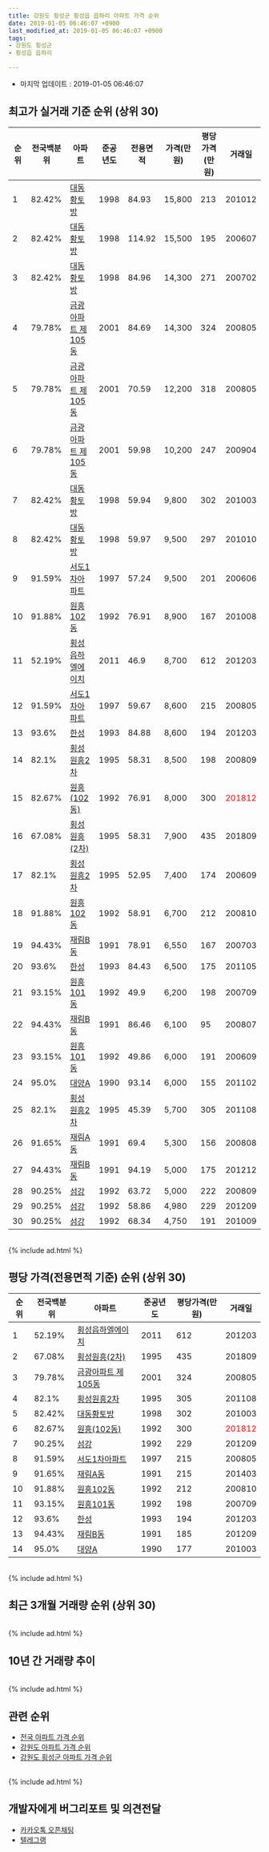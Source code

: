 ```yaml
---
title: 강원도 횡성군 횡성읍 읍하리 아파트 가격 순위
date: 2019-01-05 06:46:07 +0900
last_modified_at: 2019-01-05 06:46:07 +0900
tags:
- 강원도 횡성군
- 횡성읍 읍하리

---
```


* 마지막 업데이트 : 2019-01-05 06:46:07

## 최고가 실거래 기준 순위 (상위 30)


|순위|전국백분위|아파트|준공년도|전용면적|가격(만원)|평당가격(만원)|거래일|
|---|---|---|---|---|---|---|---|
|1|82.42%|[대동황토방](https://search.naver.com/search.naver?query=%EA%B0%95%EC%9B%90%EB%8F%84+%ED%9A%A1%EC%84%B1%EA%B5%B0+%ED%9A%A1%EC%84%B1%EC%9D%8D+%EC%9D%8D%ED%95%98%EB%A6%AC+%EB%8C%80%EB%8F%99%ED%99%A9%ED%86%A0%EB%B0%A9)|1998|84.93|15,800|213|201012|
|2|82.42%|[대동황토방](https://search.naver.com/search.naver?query=%EA%B0%95%EC%9B%90%EB%8F%84+%ED%9A%A1%EC%84%B1%EA%B5%B0+%ED%9A%A1%EC%84%B1%EC%9D%8D+%EC%9D%8D%ED%95%98%EB%A6%AC+%EB%8C%80%EB%8F%99%ED%99%A9%ED%86%A0%EB%B0%A9)|1998|114.92|15,500|195|200607|
|3|82.42%|[대동황토방](https://search.naver.com/search.naver?query=%EA%B0%95%EC%9B%90%EB%8F%84+%ED%9A%A1%EC%84%B1%EA%B5%B0+%ED%9A%A1%EC%84%B1%EC%9D%8D+%EC%9D%8D%ED%95%98%EB%A6%AC+%EB%8C%80%EB%8F%99%ED%99%A9%ED%86%A0%EB%B0%A9)|1998|84.96|14,300|271|200702|
|4|79.78%|[금광아파트 제105동](https://search.naver.com/search.naver?query=%EA%B0%95%EC%9B%90%EB%8F%84+%ED%9A%A1%EC%84%B1%EA%B5%B0+%ED%9A%A1%EC%84%B1%EC%9D%8D+%EC%9D%8D%ED%95%98%EB%A6%AC+%EA%B8%88%EA%B4%91%EC%95%84%ED%8C%8C%ED%8A%B8+%EC%A0%9C105%EB%8F%99)|2001|84.69|14,300|324|200805|
|5|79.78%|[금광아파트 제105동](https://search.naver.com/search.naver?query=%EA%B0%95%EC%9B%90%EB%8F%84+%ED%9A%A1%EC%84%B1%EA%B5%B0+%ED%9A%A1%EC%84%B1%EC%9D%8D+%EC%9D%8D%ED%95%98%EB%A6%AC+%EA%B8%88%EA%B4%91%EC%95%84%ED%8C%8C%ED%8A%B8+%EC%A0%9C105%EB%8F%99)|2001|70.59|12,200|318|200805|
|6|79.78%|[금광아파트 제105동](https://search.naver.com/search.naver?query=%EA%B0%95%EC%9B%90%EB%8F%84+%ED%9A%A1%EC%84%B1%EA%B5%B0+%ED%9A%A1%EC%84%B1%EC%9D%8D+%EC%9D%8D%ED%95%98%EB%A6%AC+%EA%B8%88%EA%B4%91%EC%95%84%ED%8C%8C%ED%8A%B8+%EC%A0%9C105%EB%8F%99)|2001|59.98|10,200|247|200904|
|7|82.42%|[대동황토방](https://search.naver.com/search.naver?query=%EA%B0%95%EC%9B%90%EB%8F%84+%ED%9A%A1%EC%84%B1%EA%B5%B0+%ED%9A%A1%EC%84%B1%EC%9D%8D+%EC%9D%8D%ED%95%98%EB%A6%AC+%EB%8C%80%EB%8F%99%ED%99%A9%ED%86%A0%EB%B0%A9)|1998|59.94|9,800|302|201003|
|8|82.42%|[대동황토방](https://search.naver.com/search.naver?query=%EA%B0%95%EC%9B%90%EB%8F%84+%ED%9A%A1%EC%84%B1%EA%B5%B0+%ED%9A%A1%EC%84%B1%EC%9D%8D+%EC%9D%8D%ED%95%98%EB%A6%AC+%EB%8C%80%EB%8F%99%ED%99%A9%ED%86%A0%EB%B0%A9)|1998|59.97|9,500|297|201010|
|9|91.59%|[서도1차아파트](https://search.naver.com/search.naver?query=%EA%B0%95%EC%9B%90%EB%8F%84+%ED%9A%A1%EC%84%B1%EA%B5%B0+%ED%9A%A1%EC%84%B1%EC%9D%8D+%EC%9D%8D%ED%95%98%EB%A6%AC+%EC%84%9C%EB%8F%841%EC%B0%A8%EC%95%84%ED%8C%8C%ED%8A%B8)|1997|57.24|9,500|201|200606|
|10|91.88%|[원흥102동](https://search.naver.com/search.naver?query=%EA%B0%95%EC%9B%90%EB%8F%84+%ED%9A%A1%EC%84%B1%EA%B5%B0+%ED%9A%A1%EC%84%B1%EC%9D%8D+%EC%9D%8D%ED%95%98%EB%A6%AC+%EC%9B%90%ED%9D%A5102%EB%8F%99)|1992|76.91|8,900|167|201008|
|11|52.19%|[횡성읍하엘에이치](https://search.naver.com/search.naver?query=%EA%B0%95%EC%9B%90%EB%8F%84+%ED%9A%A1%EC%84%B1%EA%B5%B0+%ED%9A%A1%EC%84%B1%EC%9D%8D+%EC%9D%8D%ED%95%98%EB%A6%AC+%ED%9A%A1%EC%84%B1%EC%9D%8D%ED%95%98%EC%97%98%EC%97%90%EC%9D%B4%EC%B9%98)|2011|46.9|8,700|612|201203|
|12|91.59%|[서도1차아파트](https://search.naver.com/search.naver?query=%EA%B0%95%EC%9B%90%EB%8F%84+%ED%9A%A1%EC%84%B1%EA%B5%B0+%ED%9A%A1%EC%84%B1%EC%9D%8D+%EC%9D%8D%ED%95%98%EB%A6%AC+%EC%84%9C%EB%8F%841%EC%B0%A8%EC%95%84%ED%8C%8C%ED%8A%B8)|1997|59.67|8,600|215|200805|
|13|93.6%|[한성](https://search.naver.com/search.naver?query=%EA%B0%95%EC%9B%90%EB%8F%84+%ED%9A%A1%EC%84%B1%EA%B5%B0+%ED%9A%A1%EC%84%B1%EC%9D%8D+%EC%9D%8D%ED%95%98%EB%A6%AC+%ED%95%9C%EC%84%B1)|1993|84.88|8,600|194|201203|
|14|82.1%|[횡성원흥2차](https://search.naver.com/search.naver?query=%EA%B0%95%EC%9B%90%EB%8F%84+%ED%9A%A1%EC%84%B1%EA%B5%B0+%ED%9A%A1%EC%84%B1%EC%9D%8D+%EC%9D%8D%ED%95%98%EB%A6%AC+%ED%9A%A1%EC%84%B1%EC%9B%90%ED%9D%A52%EC%B0%A8)|1995|58.31|8,500|198|200809|
|15|82.67%|[원흥(102동)](https://search.naver.com/search.naver?query=%EA%B0%95%EC%9B%90%EB%8F%84+%ED%9A%A1%EC%84%B1%EA%B5%B0+%ED%9A%A1%EC%84%B1%EC%9D%8D+%EC%9D%8D%ED%95%98%EB%A6%AC+%EC%9B%90%ED%9D%A5%28102%EB%8F%99%29)|1992|76.91|8,000|300|<span style="color:red">201812</span>|
|16|67.08%|[횡성원흥(2차)](https://search.naver.com/search.naver?query=%EA%B0%95%EC%9B%90%EB%8F%84+%ED%9A%A1%EC%84%B1%EA%B5%B0+%ED%9A%A1%EC%84%B1%EC%9D%8D+%EC%9D%8D%ED%95%98%EB%A6%AC+%ED%9A%A1%EC%84%B1%EC%9B%90%ED%9D%A5%282%EC%B0%A8%29)|1995|58.31|7,900|435|201809|
|17|82.1%|[횡성원흥2차](https://search.naver.com/search.naver?query=%EA%B0%95%EC%9B%90%EB%8F%84+%ED%9A%A1%EC%84%B1%EA%B5%B0+%ED%9A%A1%EC%84%B1%EC%9D%8D+%EC%9D%8D%ED%95%98%EB%A6%AC+%ED%9A%A1%EC%84%B1%EC%9B%90%ED%9D%A52%EC%B0%A8)|1995|52.95|7,400|174|200609|
|18|91.88%|[원흥102동](https://search.naver.com/search.naver?query=%EA%B0%95%EC%9B%90%EB%8F%84+%ED%9A%A1%EC%84%B1%EA%B5%B0+%ED%9A%A1%EC%84%B1%EC%9D%8D+%EC%9D%8D%ED%95%98%EB%A6%AC+%EC%9B%90%ED%9D%A5102%EB%8F%99)|1992|58.91|6,700|212|200810|
|19|94.43%|[재림B동](https://search.naver.com/search.naver?query=%EA%B0%95%EC%9B%90%EB%8F%84+%ED%9A%A1%EC%84%B1%EA%B5%B0+%ED%9A%A1%EC%84%B1%EC%9D%8D+%EC%9D%8D%ED%95%98%EB%A6%AC+%EC%9E%AC%EB%A6%BCB%EB%8F%99)|1991|78.91|6,550|167|200703|
|20|93.6%|[한성](https://search.naver.com/search.naver?query=%EA%B0%95%EC%9B%90%EB%8F%84+%ED%9A%A1%EC%84%B1%EA%B5%B0+%ED%9A%A1%EC%84%B1%EC%9D%8D+%EC%9D%8D%ED%95%98%EB%A6%AC+%ED%95%9C%EC%84%B1)|1993|84.43|6,500|175|201105|
|21|93.15%|[원흥101동](https://search.naver.com/search.naver?query=%EA%B0%95%EC%9B%90%EB%8F%84+%ED%9A%A1%EC%84%B1%EA%B5%B0+%ED%9A%A1%EC%84%B1%EC%9D%8D+%EC%9D%8D%ED%95%98%EB%A6%AC+%EC%9B%90%ED%9D%A5101%EB%8F%99)|1992|49.9|6,200|198|200709|
|22|94.43%|[재림B동](https://search.naver.com/search.naver?query=%EA%B0%95%EC%9B%90%EB%8F%84+%ED%9A%A1%EC%84%B1%EA%B5%B0+%ED%9A%A1%EC%84%B1%EC%9D%8D+%EC%9D%8D%ED%95%98%EB%A6%AC+%EC%9E%AC%EB%A6%BCB%EB%8F%99)|1991|86.46|6,100|95|200807|
|23|93.15%|[원흥101동](https://search.naver.com/search.naver?query=%EA%B0%95%EC%9B%90%EB%8F%84+%ED%9A%A1%EC%84%B1%EA%B5%B0+%ED%9A%A1%EC%84%B1%EC%9D%8D+%EC%9D%8D%ED%95%98%EB%A6%AC+%EC%9B%90%ED%9D%A5101%EB%8F%99)|1992|49.86|6,000|191|200609|
|24|95.0%|[대양A](https://search.naver.com/search.naver?query=%EA%B0%95%EC%9B%90%EB%8F%84+%ED%9A%A1%EC%84%B1%EA%B5%B0+%ED%9A%A1%EC%84%B1%EC%9D%8D+%EC%9D%8D%ED%95%98%EB%A6%AC+%EB%8C%80%EC%96%91A)|1990|93.14|6,000|155|201102|
|25|82.1%|[횡성원흥2차](https://search.naver.com/search.naver?query=%EA%B0%95%EC%9B%90%EB%8F%84+%ED%9A%A1%EC%84%B1%EA%B5%B0+%ED%9A%A1%EC%84%B1%EC%9D%8D+%EC%9D%8D%ED%95%98%EB%A6%AC+%ED%9A%A1%EC%84%B1%EC%9B%90%ED%9D%A52%EC%B0%A8)|1995|45.39|5,700|305|201108|
|26|91.65%|[재림A동](https://search.naver.com/search.naver?query=%EA%B0%95%EC%9B%90%EB%8F%84+%ED%9A%A1%EC%84%B1%EA%B5%B0+%ED%9A%A1%EC%84%B1%EC%9D%8D+%EC%9D%8D%ED%95%98%EB%A6%AC+%EC%9E%AC%EB%A6%BCA%EB%8F%99)|1991|69.4|5,300|156|200808|
|27|94.43%|[재림B동](https://search.naver.com/search.naver?query=%EA%B0%95%EC%9B%90%EB%8F%84+%ED%9A%A1%EC%84%B1%EA%B5%B0+%ED%9A%A1%EC%84%B1%EC%9D%8D+%EC%9D%8D%ED%95%98%EB%A6%AC+%EC%9E%AC%EB%A6%BCB%EB%8F%99)|1991|94.19|5,000|175|201212|
|28|90.25%|[섬강](https://search.naver.com/search.naver?query=%EA%B0%95%EC%9B%90%EB%8F%84+%ED%9A%A1%EC%84%B1%EA%B5%B0+%ED%9A%A1%EC%84%B1%EC%9D%8D+%EC%9D%8D%ED%95%98%EB%A6%AC+%EC%84%AC%EA%B0%95)|1992|63.72|5,000|222|200809|
|29|90.25%|[섬강](https://search.naver.com/search.naver?query=%EA%B0%95%EC%9B%90%EB%8F%84+%ED%9A%A1%EC%84%B1%EA%B5%B0+%ED%9A%A1%EC%84%B1%EC%9D%8D+%EC%9D%8D%ED%95%98%EB%A6%AC+%EC%84%AC%EA%B0%95)|1992|58.86|4,980|229|201209|
|30|90.25%|[섬강](https://search.naver.com/search.naver?query=%EA%B0%95%EC%9B%90%EB%8F%84+%ED%9A%A1%EC%84%B1%EA%B5%B0+%ED%9A%A1%EC%84%B1%EC%9D%8D+%EC%9D%8D%ED%95%98%EB%A6%AC+%EC%84%AC%EA%B0%95)|1992|68.34|4,750|191|201009|


<br>
{% include ad.html %}
<br>

## 평당 가격(전용면적 기준) 순위 (상위 30)


|순위|전국백분위|아파트|준공년도|평당가격(만원)|거래일|
|---|---|---|---|---|---|
|1|52.19%|[횡성읍하엘에이치](https://search.naver.com/search.naver?query=%EA%B0%95%EC%9B%90%EB%8F%84+%ED%9A%A1%EC%84%B1%EA%B5%B0+%ED%9A%A1%EC%84%B1%EC%9D%8D+%EC%9D%8D%ED%95%98%EB%A6%AC+%ED%9A%A1%EC%84%B1%EC%9D%8D%ED%95%98%EC%97%98%EC%97%90%EC%9D%B4%EC%B9%98)|2011|612|201203|
|2|67.08%|[횡성원흥(2차)](https://search.naver.com/search.naver?query=%EA%B0%95%EC%9B%90%EB%8F%84+%ED%9A%A1%EC%84%B1%EA%B5%B0+%ED%9A%A1%EC%84%B1%EC%9D%8D+%EC%9D%8D%ED%95%98%EB%A6%AC+%ED%9A%A1%EC%84%B1%EC%9B%90%ED%9D%A5%282%EC%B0%A8%29)|1995|435|201809|
|3|79.78%|[금광아파트 제105동](https://search.naver.com/search.naver?query=%EA%B0%95%EC%9B%90%EB%8F%84+%ED%9A%A1%EC%84%B1%EA%B5%B0+%ED%9A%A1%EC%84%B1%EC%9D%8D+%EC%9D%8D%ED%95%98%EB%A6%AC+%EA%B8%88%EA%B4%91%EC%95%84%ED%8C%8C%ED%8A%B8+%EC%A0%9C105%EB%8F%99)|2001|324|200805|
|4|82.1%|[횡성원흥2차](https://search.naver.com/search.naver?query=%EA%B0%95%EC%9B%90%EB%8F%84+%ED%9A%A1%EC%84%B1%EA%B5%B0+%ED%9A%A1%EC%84%B1%EC%9D%8D+%EC%9D%8D%ED%95%98%EB%A6%AC+%ED%9A%A1%EC%84%B1%EC%9B%90%ED%9D%A52%EC%B0%A8)|1995|305|201108|
|5|82.42%|[대동황토방](https://search.naver.com/search.naver?query=%EA%B0%95%EC%9B%90%EB%8F%84+%ED%9A%A1%EC%84%B1%EA%B5%B0+%ED%9A%A1%EC%84%B1%EC%9D%8D+%EC%9D%8D%ED%95%98%EB%A6%AC+%EB%8C%80%EB%8F%99%ED%99%A9%ED%86%A0%EB%B0%A9)|1998|302|201003|
|6|82.67%|[원흥(102동)](https://search.naver.com/search.naver?query=%EA%B0%95%EC%9B%90%EB%8F%84+%ED%9A%A1%EC%84%B1%EA%B5%B0+%ED%9A%A1%EC%84%B1%EC%9D%8D+%EC%9D%8D%ED%95%98%EB%A6%AC+%EC%9B%90%ED%9D%A5%28102%EB%8F%99%29)|1992|300|<span style="color:red">201812</span>|
|7|90.25%|[섬강](https://search.naver.com/search.naver?query=%EA%B0%95%EC%9B%90%EB%8F%84+%ED%9A%A1%EC%84%B1%EA%B5%B0+%ED%9A%A1%EC%84%B1%EC%9D%8D+%EC%9D%8D%ED%95%98%EB%A6%AC+%EC%84%AC%EA%B0%95)|1992|229|201209|
|8|91.59%|[서도1차아파트](https://search.naver.com/search.naver?query=%EA%B0%95%EC%9B%90%EB%8F%84+%ED%9A%A1%EC%84%B1%EA%B5%B0+%ED%9A%A1%EC%84%B1%EC%9D%8D+%EC%9D%8D%ED%95%98%EB%A6%AC+%EC%84%9C%EB%8F%841%EC%B0%A8%EC%95%84%ED%8C%8C%ED%8A%B8)|1997|215|200805|
|9|91.65%|[재림A동](https://search.naver.com/search.naver?query=%EA%B0%95%EC%9B%90%EB%8F%84+%ED%9A%A1%EC%84%B1%EA%B5%B0+%ED%9A%A1%EC%84%B1%EC%9D%8D+%EC%9D%8D%ED%95%98%EB%A6%AC+%EC%9E%AC%EB%A6%BCA%EB%8F%99)|1991|215|201403|
|10|91.88%|[원흥102동](https://search.naver.com/search.naver?query=%EA%B0%95%EC%9B%90%EB%8F%84+%ED%9A%A1%EC%84%B1%EA%B5%B0+%ED%9A%A1%EC%84%B1%EC%9D%8D+%EC%9D%8D%ED%95%98%EB%A6%AC+%EC%9B%90%ED%9D%A5102%EB%8F%99)|1992|212|200810|
|11|93.15%|[원흥101동](https://search.naver.com/search.naver?query=%EA%B0%95%EC%9B%90%EB%8F%84+%ED%9A%A1%EC%84%B1%EA%B5%B0+%ED%9A%A1%EC%84%B1%EC%9D%8D+%EC%9D%8D%ED%95%98%EB%A6%AC+%EC%9B%90%ED%9D%A5101%EB%8F%99)|1992|198|200709|
|12|93.6%|[한성](https://search.naver.com/search.naver?query=%EA%B0%95%EC%9B%90%EB%8F%84+%ED%9A%A1%EC%84%B1%EA%B5%B0+%ED%9A%A1%EC%84%B1%EC%9D%8D+%EC%9D%8D%ED%95%98%EB%A6%AC+%ED%95%9C%EC%84%B1)|1993|194|201203|
|13|94.43%|[재림B동](https://search.naver.com/search.naver?query=%EA%B0%95%EC%9B%90%EB%8F%84+%ED%9A%A1%EC%84%B1%EA%B5%B0+%ED%9A%A1%EC%84%B1%EC%9D%8D+%EC%9D%8D%ED%95%98%EB%A6%AC+%EC%9E%AC%EB%A6%BCB%EB%8F%99)|1991|185|201209|
|14|95.0%|[대양A](https://search.naver.com/search.naver?query=%EA%B0%95%EC%9B%90%EB%8F%84+%ED%9A%A1%EC%84%B1%EA%B5%B0+%ED%9A%A1%EC%84%B1%EC%9D%8D+%EC%9D%8D%ED%95%98%EB%A6%AC+%EB%8C%80%EC%96%91A)|1990|177|201003|


<br>
{% include ad.html %}
<br>

## 최근 3개월 거래량 순위 (상위 30)


<div style="width:100%;">
    <canvas id="deal_count_ranking" height="250"></canvas>
</div>


<script>
new Chart(document.getElementById("deal_count_ranking"), {
    type: 'horizontalBar',
    data: {
        labels: ['대동황토방', '금광아파트 제105동', '횡성원흥(2차)', '원흥(102동)'],
        datasets: [{
            label: '실거래 수',
            data: [1, 1, 1, 1],
            borderColor: "rgba(255, 0, 128, 1)",
            backgroundColor: "rgba(255, 0, 128, 0.5)",
            fill: false,
        }]
    },
    options: {
        responsive: true,
        title: {
            display: true,
            text: '최근 3개월 거래량 순위'
        },
        tooltips: {
            mode: 'index',
            intersect: false,
            callbacks: {
                title: function(tooltipItems, data) {
                    return "실거래 수:";
                },
                label: function(tooltipItem, data) {
                    return data.labels[tooltipItem.index] + ": " + tooltipItem.xLabel;
                }
            }
        },
        hover: {
            mode: 'nearest',
            intersect: true
        },
        scales: {
            xAxes: [{
                display: true,
                scaleLabel: {
                    display: true,
                    labelString: '실거래 수'
                },
                ticks: {
                    suggestedMin: 0,
                }
            }],
            yAxes: [{
                display: true,
                ticks: {
                    autoSkip: false,
                    callback: function(value, index, values) {
                        if (value.length > 15)
                            return value.substr(0, 13) + "...";
                        else
                            return value;
                    }
                },
                scaleLabel: {
                    display: false,
                }
            }]
        }
    }
});

</script>


<br>
{% include ad.html %}
<br>

## 10년 간 거래량 추이


<div style="width:100%;">
    <canvas id="deal_progress" height="250"></canvas>
</div>

<script>
new Chart(document.getElementById("deal_progress"), {
    type: 'line',
    data: {
        labels: ['200901','200902','200903','200904','200905','200906','200907','200908','200909','200910','200911','200912','201001','201002','201003','201004','201005','201006','201007','201008','201009','201010','201011','201012','201101','201102','201103','201104','201105','201106','201107','201108','201109','201110','201111','201112','201201','201202','201203','201204','201205','201206','201207','201208','201209','201210','201211','201212','201301','201302','201303','201304','201305','201306','201307','201308','201309','201310','201311','201312','201401','201402','201403','201404','201405','201406','201407','201408','201409','201410','201411','201412','201501','201502','201503','201504','201505','201506','201507','201508','201509','201510','201511','201512','201601','201602','201603','201604','201605','201606','201607','201608','201609','201610','201611','201612','201701','201702','201703','201704','201705','201706','201707','201708','201709','201710','201711','201712','201801','201802','201803','201804','201805','201806','201807','201808','201809','201810','201811','201812','201901'],
        datasets: [{
            label: '실거래 수',
            pointRadius: 1,
            data: [0, 23, 10, 7, 19, 8, 0, 7, 5, 12, 5, 3, 3, 1, 9, 2, 7, 4, 1, 5, 4, 3, 3, 5, 2, 4, 47, 39, 22, 22, 35, 10, 12, 10, 13, 8, 7, 6, 11, 6, 3, 2, 7, 1, 3, 2, 3, 2, 5, 3, 7, 8, 8, 5, 2, 3, 9, 12, 9, 8, 6, 6, 5, 8, 5, 5, 4, 6, 9, 12, 12, 13, 13, 7, 14, 4, 9, 10, 9, 9, 11, 7, 7, 3, 2, 5, 9, 12, 8, 5, 5, 4, 5, 6, 5, 2, 10, 4, 9, 4, 5, 11, 6, 6, 8, 6, 10, 2, 7, 5, 7, 6, 4, 7, 7, 6, 6, 10, 3, 1, 0],
            borderColor: "rgba(255, 201, 14, 1)",
            backgroundColor: "rgba(255, 201, 14, 0.5)",
            fill: true,
        }]
    },
    options: {
        responsive: true,
        title: {
            display: true,
            text: '10년간 거래량 추이'
        },
        tooltips: {
            mode: 'index',
            intersect: false,
        },
        hover: {
            mode: 'nearest',
            intersect: true
        },
        scales: {
            xAxes: [{
                display: true,
                scaleLabel: {
                    display: true,
                    labelString: '년/월'
                }
            }],
            yAxes: [{
                display: true,
                ticks: {
                    suggestedMin: 0,
                },
                scaleLabel: {
                    display: true,
                    labelString: '실거래 수'
                }
            }]
        }
    }
});

</script>


<br>
{% include ad.html %}
<br>

## 관련 순위

- [전국 아파트 가격 순위](https://inasie.github.io/apt-ranking/전국)
- [강원도 아파트 가격 순위](https://inasie.github.io/apt-ranking/강원도)
- [강원도 횡성군 아파트 가격 순위](https://inasie.github.io/apt-ranking/강원도-횡성군)


<br>
{% include ad.html %}
<br>

## 개발자에게 버그리포트 및 의견전달

- [카카오톡 오픈채팅](https://open.kakao.com/o/gLJUAP4)
- [텔레그램](https://t.me/inasie)

